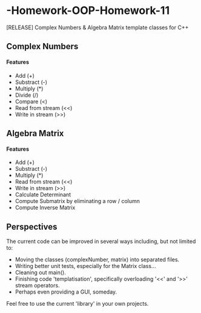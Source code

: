 # -Homework-OOP-Homework-11
[RELEASE] Complex Numbers &amp; Algebra Matrix template classes for C++

## Complex Numbers

#### Features
- Add (+)
- Substract (-)
- Multiply (*)
- Divide (/)
- Compare (<)
- Read from stream (<<)
- Write in stream (>>)

## Algebra Matrix

#### Features

- Add (+)
- Substract (-)
- Multiply (*)
- Read from stream (<<)
- Write in stream (>>)
- Calculate Determinant
- Compute Submatrix by eliminating a row / column
- Compute Inverse Matrix

## Perspectives

The current code can be improved in several ways including, but not limited to:
- Moving the classes (complexNumber, matrix) into separated files.
- Writing better unit tests, especially for the Matrix class...
- Cleaning out main().
- Finishing code 'templatisation', specifically overloading '<<' and '>>' stream operators.
- Perhaps even providing a GUI, someday.

Feel free to use the current 'library' in your own projects. 